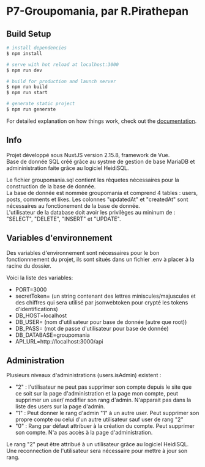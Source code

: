 # P7-Groupomania, par R.Pirathepan

## Build Setup

```bash
# install dependencies
$ npm install

# serve with hot reload at localhost:3000
$ npm run dev

# build for production and launch server
$ npm run build
$ npm run start

# generate static project
$ npm run generate
```

For detailed explanation on how things work, check out the [documentation](https://nuxtjs.org).

## Info

Projet développé sous NuxtJS version 2.15.8, framework de Vue.<br />
Base de donnée SQL créé grâce au systme de gestion de base MariaDB et admininistration faite grâce au logiciel HeidiSQL.

Le fichier groupomania.sql contient les rêquetes nécessaires pour la construction de la base de donnée.<br />
La base de donnée est nommée groupomania et comprend 4 tables : users, posts, comments et likes. Les colonnes "updatedAt" et "createdAt" sont nécessaires au fonctionement de la base de donnée.<br />
L'utilisateur de la database doit avoir les privilèges au mininum de : "SELECT", "DELETE", "INSERT" et "UPDATE".


## Variables d'environnement

Des variables d'environnement sont nécessaires pour le bon fonctionnnement du projet, ils sont situés dans un fichier .env à placer à la racine du dossier.

 Voici la liste des variables:<br />
- PORT=3000<br />
- secretToken= (un string contenant des lettres miniscules/majuscules et des chiffres  qui sera utilisé par jsonwebtoken pour crypté les tokens d'identifications)<br />
- DB_HOST=localhost<br />
- DB_USER= (nom d'utilisateur pour base de donnée (autre que root))<br />
- DB_PASS= (mot de passe d'utilisateur pour base de donnée)<br />
- DB_DATABASE=groupomania<br />
- API_URL=http://localhost:3000/api<br />



## Administration

Plusieurs niveaux d'administrations (users.isAdmin) existent :<br />
- "2" : l'utilisateur ne peut pas supprimer son compte depuis le site que ce soit sur la page d'administration et la page mon compte, peut supprimer un user/ modifier son rang d'admin. N'apparait pas dans la liste des users sur la page d'admin.<br />
- "1" : Peut donner le rang d'admin "1" à un autre user. Peut supprimer son propre compte ou celui d'un autre utilisateur sauf user de rang "2"<br />
- "0" : Rang par défaut attribuer à la création du compte. Peut supprimer son compte. N'a pas accès à la page d'administration.<br />

Le rang "2" peut être attribué à un utilisateur grâce au logiciel HeidiSQL. Une reconnection de l'utilisateur sera nécessaire pour mettre à jour son rang.
